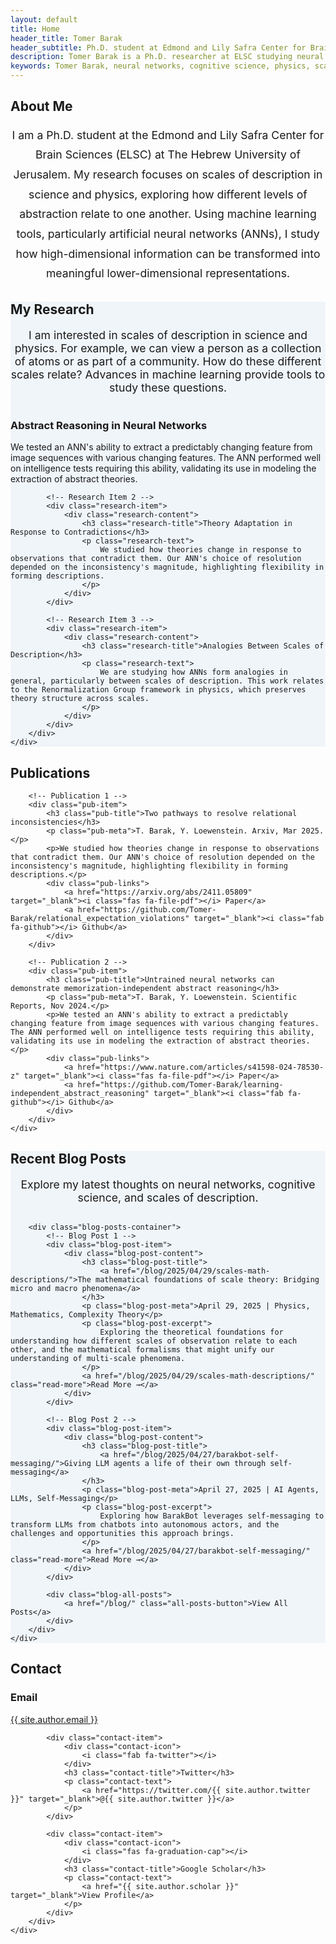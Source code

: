 ```yaml
---
layout: default
title: Home
header_title: Tomer Barak
header_subtitle: Ph.D. student at Edmond and Lily Safra Center for Brain Sciences (ELSC)<br>The Hebrew University of Jerusalem.
description: Tomer Barak is a Ph.D. researcher at ELSC studying neural networks, cognitive science, and scales of description in physics.
keywords: Tomer Barak, neural networks, cognitive science, physics, scales of description, ELSC, abstract reasoning, AI research, Hebrew University
---
```


<!-- About Section -->
<section id="about">
    <div class="container">
        <h2 class="section-title">About Me</h2>
            <p style="text-align: center; max-width: 800px; margin: 0 auto; font-size: 1.1rem; line-height: 1.8;">
                I am a Ph.D. student at the Edmond and Lily Safra Center for Brain Sciences (ELSC) at The Hebrew University of Jerusalem. My research focuses on scales of description in science and physics, exploring how different levels of abstraction relate to one another. Using machine learning tools, particularly artificial neural networks (ANNs), I study how high-dimensional information can be transformed into meaningful lower-dimensional representations.
            </p>
    </div>
</section>

<!-- Research Section -->
<section id="research" style="background-color: #f0f5fa;">
    <div class="container">
        <h2 class="section-title">My Research</h2>
        <p style="text-align: center; max-width: 800px; margin: 0 auto 40px; font-size: 1.1rem;">
            I am interested in scales of description in science and physics. For example, we can view a person as a collection of atoms or as part of a community. How do these different scales relate? Advances in machine learning provide tools to study these questions.
        </p>
        <div class="research-container">
            <!-- Research Item 1 -->
            <div class="research-item">
                <div class="research-content">
                    <h3 class="research-title">Abstract Reasoning in Neural Networks</h3>
                    <p class="research-text">
                        We tested an ANN's ability to extract a predictably changing feature from image sequences with various changing features. The ANN performed well on intelligence tests requiring this ability, validating its use in modeling the extraction of abstract theories.
                    </p>
                </div>
            </div>
            
            <!-- Research Item 2 -->
            <div class="research-item">
                <div class="research-content">
                    <h3 class="research-title">Theory Adaptation in Response to Contradictions</h3>
                    <p class="research-text">
                        We studied how theories change in response to observations that contradict them. Our ANN's choice of resolution depended on the inconsistency's magnitude, highlighting flexibility in forming descriptions.
                    </p>
                </div>
            </div>
            
            <!-- Research Item 3 -->
            <div class="research-item">
                <div class="research-content">
                    <h3 class="research-title">Analogies Between Scales of Description</h3>
                    <p class="research-text">
                        We are studying how ANNs form analogies in general, particularly between scales of description. This work relates to the Renormalization Group framework in physics, which preserves theory structure across scales.
                    </p>
                </div>
            </div>
        </div>
    </div>
</section>

<!-- Publications Section -->
<section id="publications">
    <div class="container">
        <h2 class="section-title">Publications</h2>
        
        <!-- Publication 1 -->
        <div class="pub-item">
            <h3 class="pub-title">Two pathways to resolve relational inconsistencies</h3>
            <p class="pub-meta">T. Barak, Y. Loewenstein. Arxiv, Mar 2025.</p>
            <p>We studied how theories change in response to observations that contradict them. Our ANN's choice of resolution depended on the inconsistency's magnitude, highlighting flexibility in forming descriptions.</p>
            <div class="pub-links">
                <a href="https://arxiv.org/abs/2411.05809" target="_blank"><i class="fas fa-file-pdf"></i> Paper</a>
                <a href="https://github.com/Tomer-Barak/relational_expectation_violations" target="_blank"><i class="fab fa-github"></i> Github</a>
            </div>
        </div>
        
        <!-- Publication 2 -->
        <div class="pub-item">
            <h3 class="pub-title">Untrained neural networks can demonstrate memorization-independent abstract reasoning</h3>
            <p class="pub-meta">T. Barak, Y. Loewenstein. Scientific Reports, Nov 2024.</p>
            <p>We tested an ANN's ability to extract a predictably changing feature from image sequences with various changing features. The ANN performed well on intelligence tests requiring this ability, validating its use in modeling the extraction of abstract theories.</p>
            <div class="pub-links">
                <a href="https://www.nature.com/articles/s41598-024-78530-z" target="_blank"><i class="fas fa-file-pdf"></i> Paper</a>
                <a href="https://github.com/Tomer-Barak/learning-independent_abstract_reasoning" target="_blank"><i class="fab fa-github"></i> Github</a>
            </div>
        </div>
    </div>
</section>

<!-- Recent Blog Posts Section -->
<section id="blog-posts" style="background-color: #f0f5fa;">
    <div class="container">
        <h2 class="section-title">Recent Blog Posts</h2>
        <p style="text-align: center; max-width: 800px; margin: 0 auto 30px; font-size: 1.1rem;">
            Explore my latest thoughts on neural networks, cognitive science, and scales of description.
        </p>
        
        <div class="blog-posts-container">
            <!-- Blog Post 1 -->
            <div class="blog-post-item">
                <div class="blog-post-content">
                    <h3 class="blog-post-title">
                        <a href="/blog/2025/04/29/scales-math-descriptions/">The mathematical foundations of scale theory: Bridging micro and macro phenomena</a>
                    </h3>
                    <p class="blog-post-meta">April 29, 2025 | Physics, Mathematics, Complexity Theory</p>
                    <p class="blog-post-excerpt">
                        Exploring the theoretical foundations for understanding how different scales of observation relate to each other, and the mathematical formalisms that might unify our understanding of multi-scale phenomena.
                    </p>
                    <a href="/blog/2025/04/29/scales-math-descriptions/" class="read-more">Read More →</a>
                </div>
            </div>
            
            <!-- Blog Post 2 -->
            <div class="blog-post-item">
                <div class="blog-post-content">
                    <h3 class="blog-post-title">
                        <a href="/blog/2025/04/27/barakbot-self-messaging/">Giving LLM agents a life of their own through self-messaging</a>
                    </h3>
                    <p class="blog-post-meta">April 27, 2025 | AI Agents, LLMs, Self-Messaging</p>
                    <p class="blog-post-excerpt">
                        Exploring how BarakBot leverages self-messaging to transform LLMs from chatbots into autonomous actors, and the challenges and opportunities this approach brings.
                    </p>
                    <a href="/blog/2025/04/27/barakbot-self-messaging/" class="read-more">Read More →</a>
                </div>
            </div>
            
            <div class="blog-all-posts">
                <a href="/blog/" class="all-posts-button">View All Posts</a>
            </div>
        </div>
    </div>
</section>

<!-- Contact Section -->
<section id="contact">
    <div class="container">
        <h2 class="section-title">Contact</h2>
        <div class="contact-info">
            <div class="contact-item">
                <div class="contact-icon">
                    <i class="fas fa-envelope"></i>
                </div>
                <h3 class="contact-title">Email</h3>
                <p class="contact-text">
                    <a href="mailto:{{ site.author.email }}">{{ site.author.email }}</a>
                </p>
            </div>
            
            <div class="contact-item">
                <div class="contact-icon">
                    <i class="fab fa-twitter"></i>
                </div>
                <h3 class="contact-title">Twitter</h3>
                <p class="contact-text">
                    <a href="https://twitter.com/{{ site.author.twitter }}" target="_blank">@{{ site.author.twitter }}</a>
                </p>
            </div>
            
            <div class="contact-item">
                <div class="contact-icon">
                    <i class="fas fa-graduation-cap"></i>
                </div>
                <h3 class="contact-title">Google Scholar</h3>
                <p class="contact-text">
                    <a href="{{ site.author.scholar }}" target="_blank">View Profile</a>
                </p>
            </div>
        </div>
    </div>
</section>